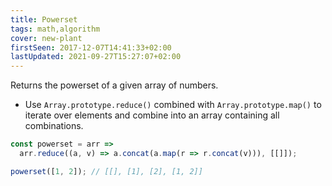 ```yaml
---
title: Powerset
tags: math,algorithm
cover: new-plant
firstSeen: 2017-12-07T14:41:33+02:00
lastUpdated: 2021-09-27T15:27:07+02:00
---
```


Returns the powerset of a given array of numbers.

- Use `Array.prototype.reduce()` combined with `Array.prototype.map()` to iterate over elements and combine into an array containing all combinations.

```js
const powerset = arr =>
  arr.reduce((a, v) => a.concat(a.map(r => r.concat(v))), [[]]);
```

```js
powerset([1, 2]); // [[], [1], [2], [1, 2]]
```
